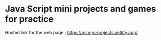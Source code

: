 # Java Script mini projects and games for practice

Hosted link for the web page : https://mini-js-projects.netlify.app/
